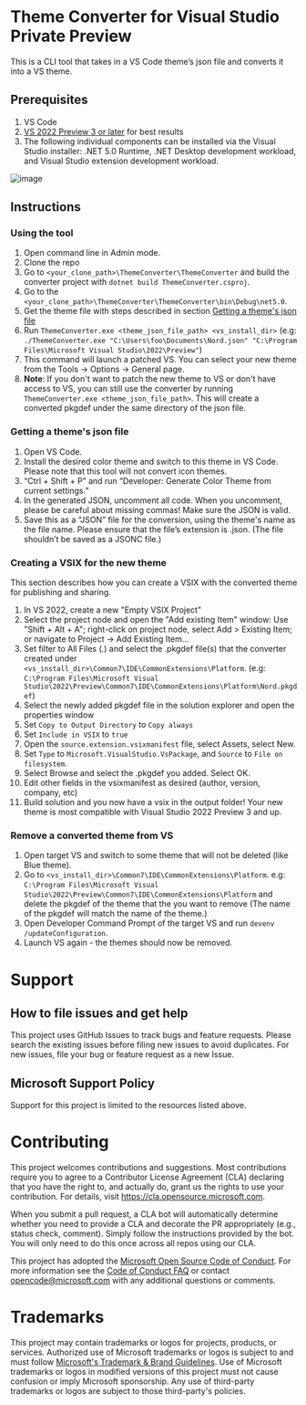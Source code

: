 # Theme Converter for Visual Studio Private Preview
 This is a CLI tool that takes in a VS Code theme’s json file and converts it into a VS theme. 
 
 ## Prerequisites
 1. VS Code
 2. [VS 2022 Preview 3 or later](https://visualstudio.microsoft.com/vs/preview/) for best results
 3. The following individual components can be installed via the Visual Studio installer: .NET 5.0 Runtime, .NET Desktop development workload, and Visual Studio extension development workload.

![image](https://user-images.githubusercontent.com/12738587/130517823-6703dcd0-2c53-49c4-a9e0-a79c9b539468.png)

 ## Instructions
 ### Using the tool
1. Open command line in Admin mode. 
2. Clone the repo
3. Go to `<your_clone_path>\ThemeConverter\ThemeConverter` and build the converter project with `dotnet build ThemeConverter.csproj`. 
4. Go to the `<your_clone_path>\ThemeConverter\ThemeConverter\bin\Debug\net5.0`. 
5. Get the theme file with steps described in section [Getting a theme's json file](https://github.com/microsoft/theme-converter#getting-a-themes-json-file)
6. Run `ThemeConverter.exe <theme_json_file_path> <vs_install_dir>`
 (e.g: `./ThemeConverter.exe "C:\Users\foo\Documents\Nord.json" "C:\Program Files\Microsoft Visual Studio\2022\Preview"`)
6. This command will launch a patched VS. You can select your new theme from the Tools -> Options -> General page. 
7. **Note**: If you don't want to patch the new theme to VS or don't have access to VS, you can still use the converter by running `ThemeConverter.exe <theme_json_file_path>`. This will create a converted pkgdef under the same directory of the json file.


### Getting a theme's json file
1. Open VS Code. 
2. Install the desired color theme and switch to this theme in VS Code. Please note that this tool will not convert icon themes. 
3. “Ctrl + Shift + P” and run “Developer: Generate Color Theme from current settings.” 
4. In the generated JSON, uncomment all code. When you uncomment, please be careful about missing commas! Make sure the JSON is valid. 
5. Save this as a “JSON” file for the conversion, using the theme's name as the file name. Please ensure that the file’s extension is .json. (The file shouldn’t be saved as a JSONC file.) 

### Creating a VSIX for the new theme
This section describes how you can create a VSIX with the converted theme for publishing and sharing.
1. In VS 2022, create a new "Empty VSIX Project"
2. Select the project node and open the "Add existing Item" window: Use "Shift + Alt + A"; right-click on project node, select Add > Existing Item; or navigate to Project -> Add Existing Item...
3. Set filter to All Files (*.*) and select the .pkgdef file(s) that the converter created under `<vs_install_dir>\Common7\IDE\CommonExtensions\Platform`. (e.g: `C:\Program Files\Microsoft Visual Studio\2022\Preview\Common7\IDE\CommonExtensions\Platform\Nord.pkgdef`)
5. Select the newly added pkgdef file in the solution explorer and open the properties window
6. Set `Copy to Output Directory` to `Copy always`
7. Set `Include in VSIX` to `true`
8. Open the `source.extension.vsixmanifest` file, select Assets, select New.
9. Set `Type` to `Microsoft.VisualStudio.VsPackage`, and `Source` to `File on filesystem`.
10. Select Browse and select the .pkgdef you added. Select OK.
11. Edit other fields in the vsixmanifest as desired (author, version, company, etc)
12. Build solution and you now have a vsix in the output folder! Your new theme is most compatible with Visual Studio 2022 Preview 3 and up.

### Remove a converted theme from VS
1. Open target VS and switch to some theme that will not be deleted (like Blue theme).
2. Go to `<vs_install_dir>\Common7\IDE\CommonExtensions\Platform`. e.g: `C:\Program Files\Microsoft Visual Studio\2022\Preview\Common7\IDE\CommonExtensions\Platform`
and delete the pkgdef of the theme that the you want to remove (The name of the pkgdef will match the name of the theme.)
3. Open Developer Command Prompt of the target VS and run `devenv /updateConfiguration`.
4. Launch VS again - the themes should now be removed.

# Support

## How to file issues and get help  
This project uses GitHub Issues to track bugs and feature requests. Please search the existing issues before filing new issues to avoid duplicates. For new issues, file your bug or feature request as a new Issue.

## Microsoft Support Policy  
Support for this project is limited to the resources listed above.


# Contributing

This project welcomes contributions and suggestions.  Most contributions require you to agree to a
Contributor License Agreement (CLA) declaring that you have the right to, and actually do, grant us
the rights to use your contribution. For details, visit https://cla.opensource.microsoft.com.

When you submit a pull request, a CLA bot will automatically determine whether you need to provide
a CLA and decorate the PR appropriately (e.g., status check, comment). Simply follow the instructions
provided by the bot. You will only need to do this once across all repos using our CLA.

This project has adopted the [Microsoft Open Source Code of Conduct](https://opensource.microsoft.com/codeofconduct/).
For more information see the [Code of Conduct FAQ](https://opensource.microsoft.com/codeofconduct/faq/) or
contact [opencode@microsoft.com](mailto:opencode@microsoft.com) with any additional questions or comments.

# Trademarks

This project may contain trademarks or logos for projects, products, or services. Authorized use of Microsoft 
trademarks or logos is subject to and must follow 
[Microsoft's Trademark & Brand Guidelines](https://www.microsoft.com/en-us/legal/intellectualproperty/trademarks/usage/general).
Use of Microsoft trademarks or logos in modified versions of this project must not cause confusion or imply Microsoft sponsorship.
Any use of third-party trademarks or logos are subject to those third-party's policies.
